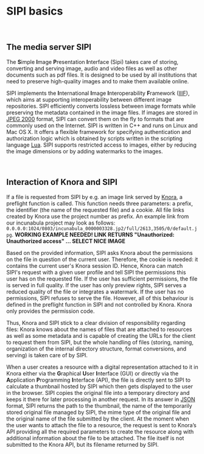 # SIPI basics

<br>

## The media server SIPI
The **S**imple **I**mage **P**resentation **I**nterface (Sipi) takes care of storing, converting and serving image, audio and video files as well as other documents such as pdf files. It is designed to be used by all institutions that need to preserve high-quality images and to make them available online.

SIPI implements the **I**nternational **I**mage **I**nteroperability **F**ramework ([IIIF](https://iiif.io/)), which aims at supporting interoperability between different image repositories. SIPI efficiently converts lossless between image formats while preserving the metadata contained in the image files. If images are stored in [JPEG 2000](https://jpeg.org/jpeg2000/) format, SIPI can convert them on the fly to formats that are commonly used on the Internet. 
SIPI is written in C++ and runs on Linux and Mac OS X. It offers a flexible framework for specifying authentication and authorization logic which is obtained by scripts written in the scripting language [Lua](https://www.lua.org/). SIPI supports restricted access to images, either by reducing the image dimensions or by adding watermarks to the images. 

<br>

## Interaction of Knora and SIPI
If a file is requested from SIPI by e.g. an image link served by [Knora](../../knora/documentation/index.md), a preflight function is called. This function needs three parameters: a prefix, the identifier (the name of the requested file) and a cookie. All file links created by Knora use the project number as prefix. An example link from our incunabula project may look as follows: `0.0.0.0:1024/0803/incunabula_0000003328.jp2/full/2613,3505/0/default.jpg`.
**WORKING EXAMPLE NEEDED! LINK RETURNS "Unauthorized: Unauthorized access" ... SELECT NICE IMAGE**

Based on the provided information, SIPI asks Knora about the permissions on the file in question of the current user. Therefore, the cookie is needed: it contains the current user's Knora session ID. Hence, Knora can match SIPI's request with a given user profile and tell SIPI the permissions this user has on the requested file. If the user has sufficient permissions, the file is served in full quality. If the user has only preview rights, SIPI serves a reduced quality of the file or integrates a watermark. If the user has no permissions, SIPI refuses to serve the file. However, all of this behaviour is defined in the preflight function in SIPI and not controlled by Knora. Knora only provides the permission code.

Thus, Knora and SIPI stick to a clear division of responsibility regarding files: Knora knows about the names of files that are attached to resources as well as some metadata and is capable of creating the URLs for the client to request them from SIPI, but the whole handling of files (storing, naming, organization of the internal directory structure, format conversions, and serving) is taken care of by SIPI.

When a user creates a resource with a digital representation attached to it in Knora either via the **G**raphical **U**ser **I**nterface (GUI) or directly via the **A**pplication **P**rogramming **I**nterface (API), the file is directly sent to SIPI to calculate a thumbnail hosted by SIPI which then gets displayed to the user in the browser. SIPI copies the original file into a temporary directory and keeps it there for later processing in another request. In its answer in [JSON](http://www.json.org/) format, SIPI returns the path to the thumbnail, the name of the temporarily stored original file managed by SIPI, the mime type of the original file and the original name of the file submitted by the client. At the moment when the user wants to attach the file to a resource, the request is sent to Knora’s API providing all the required parameters to create the resource along with additional information about the file to be attached. The file itself is not submitted to the Knora API, but its filename returned by SIPI.